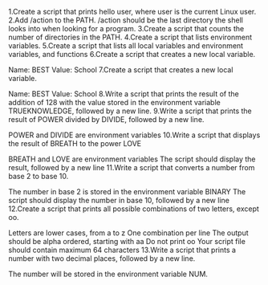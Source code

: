 1.Create a script that prints hello user, where user is the current Linux user.
2.Add /action to the PATH. /action should be the last directory the shell looks into when looking for a program.
3.Create a script that counts the number of directories in the PATH.
4.Create a script that lists environment variables.
5.Create a script that lists all local variables and environment variables, and functions
6.Create a script that creates a new local variable.

Name: BEST
Value: School
7.Create a script that creates a new local variable.

Name: BEST
Value: School
8.Write a script that prints the result of the addition of 128 with the value stored in the environment variable TRUEKNOWLEDGE, followed by a new line.
9.Write a script that prints the result of POWER divided by DIVIDE, followed by a new line.

POWER and DIVIDE are environment variables
10.Write a script that displays the result of BREATH to the power LOVE

BREATH and LOVE are environment variables
The script should display the result, followed by a new line
11.Write a script that converts a number from base 2 to base 10.

The number in base 2 is stored in the environment variable BINARY
The script should display the number in base 10, followed by a new line
12.Create a script that prints all possible combinations of two letters, except oo.

Letters are lower cases, from a to z
One combination per line
The output should be alpha ordered, starting with aa
Do not print oo
Your script file should contain maximum 64 characters
13.Write a script that prints a number with two decimal places, followed by a new line.

The number will be stored in the environment variable NUM.